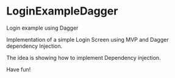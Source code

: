 # LoginExampleDagger

Login example using Dagger

Implementation of a simple Login Screen using MVP and Dagger dependency Injection.

The idea is showing how to implement Dependency injection.

Have fun!
